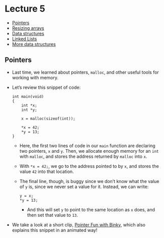 # Lecture 5

- [Pointers](#pointers)
- [Resizing arrays](#resizing-arrays)
- [Data structures](#data-structures)
- [Linked Lists](#linked-lists)
- [More data structures](#more-data-structures)

## Pointers

- Last time, we learned about pointers, `malloc`, and other useful tools for working with memory.
- Let’s review this snippet of code:

      int main(void)
      {
          int *x;
          int *y;

          x = malloc(sizeof(int));

          *x = 42;
          *y = 13;
      }

  - Here, the first two lines of code in our `main` function are declaring two pointers, `x` and `y`. Then, we allocate enough memory for an `int` with `malloc`, and stores the address returned by `malloc` into `x`.
  - With `*x = 42;`, we go to the address pointed to by `x`, and stores the value `42` into that location.
  - The final line, though, is buggy since we don’t know what the value of `y` is, since we never set a value for it. Instead, we can write:

        y = x;
        *y = 13;

    - And this will set `y` to point to the same location as `x` does, and then set that value to `13`.

- We take a look at a short clip, [Pointer Fun with Binky](https://www.youtube.com/watch?v=3uLKjb973HU), which also explains this snippet in an animated way!
